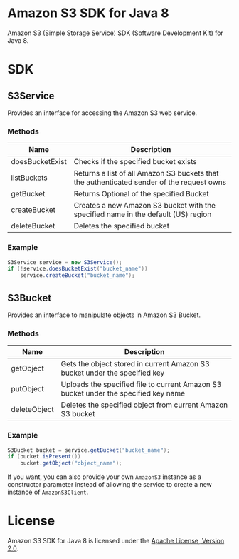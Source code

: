 # Amazon S3 SDK for Java 8

Amazon S3 (Simple Storage Service) SDK (Software Development Kit) for Java 8.

# SDK

## S3Service

Provides an interface for accessing the Amazon S3 web service.

### Methods

Name            | Description
----------------|------------------------------------------------------------------------------------------
doesBucketExist | Checks if the specified bucket exists
listBuckets     | Returns a list of all Amazon S3 buckets that the authenticated sender of the request owns
getBucket       | Returns Optional of the specified Bucket
createBucket    | Creates a new Amazon S3 bucket with the specified name in the default (US) region
deleteBucket    | Deletes the specified bucket

### Example

```java
S3Service service = new S3Service();
if (!service.doesBucketExist("bucket_name"))
    service.createBucket("bucket_name");
```

## S3Bucket

Provides an interface to manipulate objects in Amazon S3 Bucket.

### Methods

Name            | Description
----------------|------------------------------------------------------------------------------------
getObject       | Gets the object stored in current Amazon S3 bucket under the specified key
putObject       | Uploads the specified file to current Amazon S3 bucket under the specified key name
deleteObject    | Deletes the specified object from current Amazon S3 bucket

### Example

```java
S3Bucket bucket = service.getBucket("bucket_name");
if (bucket.isPresent())
    bucket.getObject("object_name");
```

If you want, you can also provide your own `AmazonS3` instance as a constructor parameter instead of allowing the
service to create a new instance of `AmazonS3Client`.

# License

Amazon S3 SDK for Java 8 is licensed under the [Apache License, Version 2.0](http://www.apache.org/licenses/LICENSE-2.0.html).

